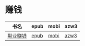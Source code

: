 # 赚钱

| 书名 | epub | mobi | azw3 |
| --- | --- | --- | --- |
| [副业赚钱](http://ct.dalanmei.com/f/31084289-572126120-033c65) | [epub](http://ct.dalanmei.com/f/31084289-572126120-033c65) | [mobi](http://ct.dalanmei.com/f/31084289-571632214-a1b87c) | [azw3](http://ct.dalanmei.com/f/31084289-572186554-6d0651) |
